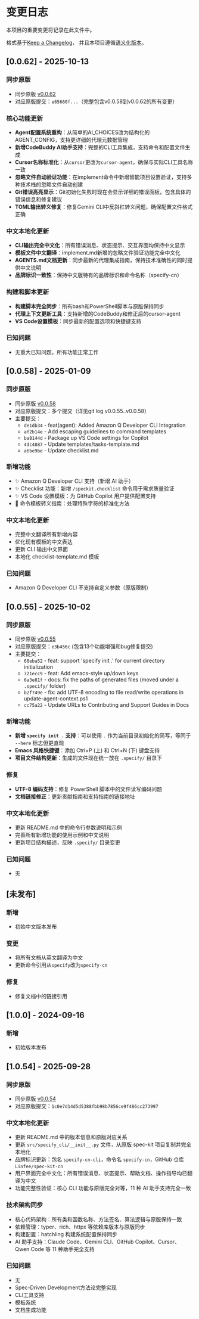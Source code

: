 # 变更日志

本项目的重要变更将记录在此文件中。

格式基于[Keep a Changelog](https://keepachangelog.com/zh-CN/1.0.0/)，
并且本项目遵循[语义化版本](https://semver.org/lang/zh-CN/)。

## [0.0.62] - 2025-10-13

### 同步原版
- 同步原版 [v0.0.62](https://github.com/github/spec-kit/releases/tag/v0.0.62)
- 对应原版提交：`e65660f...`（完整包含v0.0.58到v0.0.62的所有变更）

### 核心功能更新
- **Agent配置系统重构**：从简单的AI_CHOICES改为结构化的AGENT_CONFIG，支持更详细的代理元数据管理
- **新增CodeBuddy AI助手支持**：完整的CLI工具集成，支持命令和配置文件生成
- **Cursor名称标准化**：从`cursor`更改为`cursor-agent`，确保与实际CLI工具名称一致
- **忽略文件自动验证功能**：在implement命令中新增智能项目设置验证，支持多种技术栈的忽略文件自动创建
- **Git错误高亮显示**：Git初始化失败时现在会显示详细的错误面板，包含具体的错误信息和修复建议
- **TOML输出转义修复**：修复Gemini CLI中反斜杠转义问题，确保配置文件格式正确

### 中文本地化更新
- **CLI输出完全中文化**：所有错误消息、状态提示、交互界面均保持中文显示
- **模板文件中文翻译**：implement.md新增的忽略文件验证功能完全中文化
- **AGENTS.md文档更新**：同步最新的代理集成指南，保持技术准确性的同时提供中文说明
- **品牌标识一致性**：保持中文版特有的品牌标识和命令名称（specify-cn）

### 构建和脚本更新
- **构建脚本完全同步**：所有bash和PowerShell脚本与原版保持同步
- **代理上下文更新工具**：支持新增的CodeBuddy和修正后的cursor-agent
- **VS Code设置模板**：同步最新的配置选项和快捷键支持

### 已知问题
- 无重大已知问题，所有功能正常工作

## [0.0.58] - 2025-01-09

### 同步原版
- 同步原版 [v0.0.58](https://github.com/github/spec-kit/releases/tag/v0.0.58)
- 对应原版提交：多个提交（详见git log v0.0.55..v0.0.58）
- 主要提交：
  - `de1db34` - feat(agent): Added Amazon Q Developer CLI Integration
  - `af2b14e` - Add escaping guidelines to command templates
  - `ba8144d` - Package up VS Code settings for Copilot
  - `4dc4887` - Update templates/tasks-template.md
  - `a6be9be` - Update checklist.md

### 新增功能
- ✨ Amazon Q Developer CLI 支持（新增 AI 助手）
- ✨ Checklist 功能：新增 `/speckit.checklist` 命令用于需求质量验证
- ✨ VS Code 设置模板：为 GitHub Copilot 用户提供配置支持
- 🔧 命令模板转义指南：处理特殊字符的标准化方法

### 中文本地化更新
- 完整中文翻译所有新增内容
- 优化现有模板的中文表达
- 更新 CLI 输出中文界面
- 本地化 checklist-template.md 模板

### 已知问题
- Amazon Q Developer CLI 不支持自定义参数（原版限制）

## [0.0.55] - 2025-10-02

### 同步原版
- 同步原版 [v0.0.55](https://github.com/github/spec-kit/releases/tag/v0.0.55)
- 对应原版提交：`e3b456c` (包含13个功能增强和bug修复提交)
- 主要提交：
  - `68eba52` - feat: support 'specify init .' for current directory initialization
  - `721ecc9` - feat: Add emacs-style up/down keys
  - `6a3e81f` - docs: fix the paths of generated files (moved under a `.specify/` folder)
  - `b2f749e` - fix: add UTF-8 encoding to file read/write operations in update-agent-context.ps1
  - `cc75a22` - Update URLs to Contributing and Support Guides in Docs

### 新增功能
- **新增 `specify init .` 支持**：可以使用 `.` 作为当前目录初始化的简写，等同于 `--here` 标志但更直观
- **Emacs 风格快捷键**：添加 Ctrl+P (上) 和 Ctrl+N (下) 键盘支持
- **项目文件结构更新**：生成的文件现在统一放在 `.specify/` 目录下

### 修复
- **UTF-8 编码支持**：修复 PowerShell 脚本中的文件读写编码问题
- **文档链接修正**：更新贡献指南和支持指南的链接地址

### 中文本地化更新
- 更新 README.md 中的命令行参数说明和示例
- 完善所有新增功能的使用示例和中文说明
- 更新项目结构描述，反映 `.specify/` 目录变更

### 已知问题
- 无

## [未发布]

### 新增
- 初始中文版本发布

### 变更
- 将所有文档从英文翻译为中文
- 更新命令引用从`specify`改为`specify-cn`

### 修复
- 修复文档中的链接引用

## [1.0.0] - 2024-09-16

### 新增
- 初始版本发布

## [1.0.54] - 2025-09-28

### 同步原版
- 同步原版 [v0.0.54](https://github.com/github/spec-kit/releases/tag/v0.0.54)
- 对应原版提交：`1c0e7d14d5d5388fbb98b7856ce9f486cc273997`

### 中文本地化更新
- 更新 README.md 中的版本信息和原版对应关系
- 更新 `src/specify_cli/__init__.py` 文件，从原版 spec-kit 项目复制并完全本地化
- 品牌标识更新：包名 `specify-cn-cli`，命令名 `specify-cn`，GitHub 仓库 `Linfee/spec-kit-cn`
- 用户界面完全中文化：所有错误消息、状态提示、帮助文档、操作指导均已翻译为中文
- 功能完整性验证：核心 CLI 功能与原版完全对等，11 种 AI 助手支持完全一致

### 技术架构同步
- 核心代码架构：所有类和函数名称、方法签名、算法逻辑与原版保持一致
- 依赖管理：typer、rich、httpx 等依赖库版本与原版同步
- 构建配置：hatchling 构建系统配置保持同步
- AI 助手支持：Claude Code、Gemini CLI、GitHub Copilot、Cursor、Qwen Code 等 11 种助手完全支持

### 已知问题
- 无
- Spec-Driven Development方法论完整实现
- CLI工具支持
- 模板系统
- 文档生成功能
